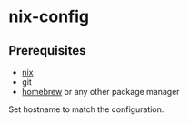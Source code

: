 # nix-config

## Prerequisites

* [nix](https://nixos.org/download#nix-install-macos)
* git
* [homebrew](https://brew.sh) or any other package manager

Set hostname to match the configuration.


